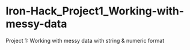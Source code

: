 # Iron-Hack_Project1_Working-with-messy-data
Project 1: Working with messy data with string &amp; numeric format 
